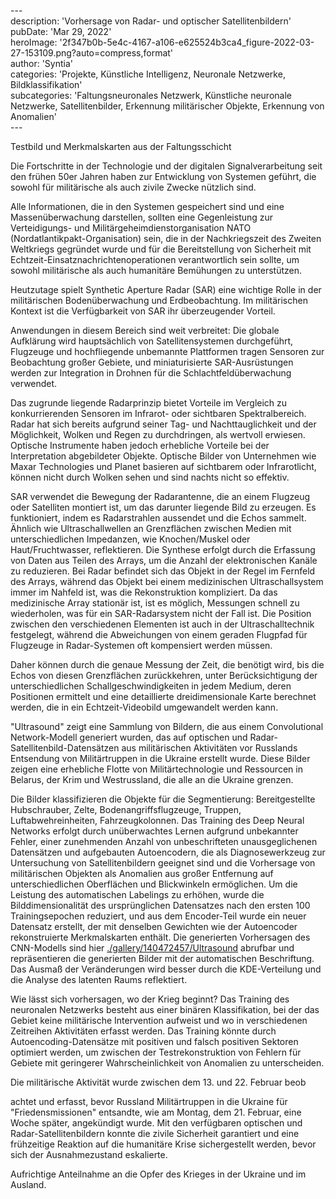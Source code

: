 \---  
description: 'Vorhersage von Radar- und optischer Satellitenbildern'  
pubDate: 'Mar 29, 2022'  
heroImage: '2f347b0b-5e4c-4167-a106-e625524b3ca4_figure-2022-03-27-153109.png?auto=compress,format'  
author: 'Syntia'  
categories: 'Projekte, Künstliche Intelligenz, Neuronale Netzwerke, Bildklassifikation'  
subcategories: 'Faltungsneuronales Netzwerk, Künstliche neuronale Netzwerke, Satellitenbilder, Erkennung militärischer Objekte, Erkennung von Anomalien'  
\---  

Testbild und Merkmalskarten aus der Faltungsschicht

Die Fortschritte in der Technologie und der digitalen Signalverarbeitung seit den frühen 50er Jahren haben zur Entwicklung von Systemen geführt, die sowohl für militärische als auch zivile Zwecke nützlich sind.

Alle Informationen, die in den Systemen gespeichert sind und eine Massenüberwachung darstellen, sollten eine Gegenleistung zur Verteidigungs- und Militärgeheimdienstorganisation NATO (Nordatlantikpakt-Organisation) sein, die in der Nachkriegszeit des Zweiten Weltkriegs gegründet wurde und für die Bereitstellung von Sicherheit mit Echtzeit-Einsatznachrichtenoperationen verantwortlich sein sollte, um sowohl militärische als auch humanitäre Bemühungen zu unterstützen.

Heutzutage spielt Synthetic Aperture Radar (SAR) eine wichtige Rolle in der militärischen Bodenüberwachung und Erdbeobachtung. Im militärischen Kontext ist die Verfügbarkeit von SAR ihr überzeugender Vorteil.

Anwendungen in diesem Bereich sind weit verbreitet: Die globale Aufklärung wird hauptsächlich von Satellitensystemen durchgeführt, Flugzeuge und hochfliegende unbemannte Plattformen tragen Sensoren zur Beobachtung großer Gebiete, und miniaturisierte SAR-Ausrüstungen werden zur Integration in Drohnen für die Schlachtfeldüberwachung verwendet.

Das zugrunde liegende Radarprinzip bietet Vorteile im Vergleich zu konkurrierenden Sensoren im Infrarot- oder sichtbaren Spektralbereich. Radar hat sich bereits aufgrund seiner Tag- und Nachttauglichkeit und der Möglichkeit, Wolken und Regen zu durchdringen, als wertvoll erwiesen. Optische Instrumente haben jedoch erhebliche Vorteile bei der Interpretation abgebildeter Objekte. Optische Bilder von Unternehmen wie Maxar Technologies und Planet basieren auf sichtbarem oder Infrarotlicht, können nicht durch Wolken sehen und sind nachts nicht so effektiv.

SAR verwendet die Bewegung der Radarantenne, die an einem Flugzeug oder Satelliten montiert ist, um das darunter liegende Bild zu erzeugen. Es funktioniert, indem es Radarstrahlen aussendet und die Echos sammelt. Ähnlich wie Ultraschallwellen an Grenzflächen zwischen Medien mit unterschiedlichen Impedanzen, wie Knochen/Muskel oder Haut/Fruchtwasser, reflektieren. Die Synthese erfolgt durch die Erfassung von Daten aus Teilen des Arrays, um die Anzahl der elektronischen Kanäle zu reduzieren. Bei Radar befindet sich das Objekt in der Regel im Fernfeld des Arrays, während das Objekt bei einem medizinischen Ultraschallsystem immer im Nahfeld ist, was die Rekonstruktion kompliziert. Da das medizinische Array stationär ist, ist es möglich, Messungen schnell zu wiederholen, was für ein SAR-Radarsystem nicht der Fall ist. Die Position zwischen den verschiedenen Elementen ist auch in der Ultraschalltechnik festgelegt, während die Abweichungen von einem geraden Flugpfad für Flugzeuge in Radar-Systemen oft kompensiert werden müssen.

Daher können durch die genaue Messung der Zeit, die benötigt wird, bis die Echos von diesen Grenzflächen zurückkehren, unter Berücksichtigung der unterschiedlichen Schallgeschwindigkeiten in jedem Medium, deren Positionen ermittelt und eine detaillierte dreidimensionale Karte berechnet werden, die in ein Echtzeit-Videobild umgewandelt werden kann.

"Ultrasound" zeigt eine Sammlung von Bildern, die aus einem Convolutional Network-Modell generiert wurden, das auf optischen und Radar-Satellitenbild-Datensätzen aus militärischen Aktivitäten vor Russlands Entsendung von Militärtruppen in die Ukraine erstellt wurde. Diese Bilder zeigen eine erhebliche Flotte von Militärtechnologie und Ressourcen in Belarus, der Krim und Westrussland, die alle an die Ukraine grenzen.

Die Bilder klassifizieren die Objekte für die Segmentierung: Bereitgestellte Hubschrauber, Zelte, Bodenangriffsflugzeuge, Truppen, Luftabwehreinheiten, Fahrzeugkolonnen. Das Training des Deep Neural Networks erfolgt durch unüberwachtes Lernen aufgrund unbekannter Fehler, einer zunehmenden Anzahl von unbeschrifteten unausgeglichenen Datensätzen und aufgebauten Autoencodern, die als Diagnosewerkzeug zur Untersuchung von Satellitenbildern geeignet sind und die Vorhersage von militärischen Objekten als Anomalien aus großer Entfernung auf unterschiedlichen Oberflächen und Blickwinkeln ermöglichen. Um die Leistung des automatischen Labelings zu erhöhen, wurde die Bilddimensionalität des ursprünglichen Datensatzes nach den ersten 100 Trainingsepochen reduziert, und aus dem Encoder-Teil wurde ein neuer Datensatz erstellt, der mit denselben Gewichten wie der Autoencoder rekonstruierte Merkmalskarten enthält. Die generierten Vorhersagen des CNN-Modells sind hier [./gallery/140472457/Ultrasound](https://www.behance.net/gallery/140472457/Ultrasound) abrufbar und repräsentieren die generierten Bilder mit der automatischen Beschriftung. Das Ausmaß der Veränderungen wird besser durch die KDE-Verteilung und die Analyse des latenten Raums reflektiert.

Wie lässt sich vorhersagen, wo der Krieg beginnt? Das Training des neuronalen Netzwerks besteht aus einer binären Klassifikation, bei der das Gebiet keine militärische Intervention aufweist und wo in verschiedenen Zeitreihen Aktivitäten erfasst werden. Das Training könnte durch Autoencoding-Datensätze mit positiven und falsch positiven Sektoren optimiert werden, um zwischen der Testrekonstruktion von Fehlern für Gebiete mit geringerer Wahrscheinlichkeit von Anomalien zu unterscheiden.

Die militärische Aktivität wurde zwischen dem 13. und 22. Februar beob

achtet und erfasst, bevor Russland Militärtruppen in die Ukraine für "Friedensmissionen" entsandte, wie am Montag, dem 21. Februar, eine Woche später, angekündigt wurde. Mit den verfügbaren optischen und Radar-Satellitenbildern konnte die zivile Sicherheit garantiert und eine frühzeitige Reaktion auf die humanitäre Krise sichergestellt werden, bevor sich der Ausnahmezustand eskalierte.

Aufrichtige Anteilnahme an die Opfer des Krieges in der Ukraine und im Ausland.
